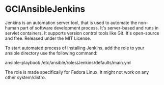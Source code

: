 # GCIAnsibleJenkins

Jenkins is an automation server tool, that is used to automate the non-human part of software development process. It's server-based and runs in servlet containers. It supports version control tools like Git. It's open-source and free. Released under the MIT License. 

To start automated process of installing Jenkins, add the role to your ansible directory use the following command:

ansible-playbook /etc/ansible/roles/Jenkins/defaults/main.yml

The role is made specifically for Fedora Linux. It might not work on any other system/distro.
